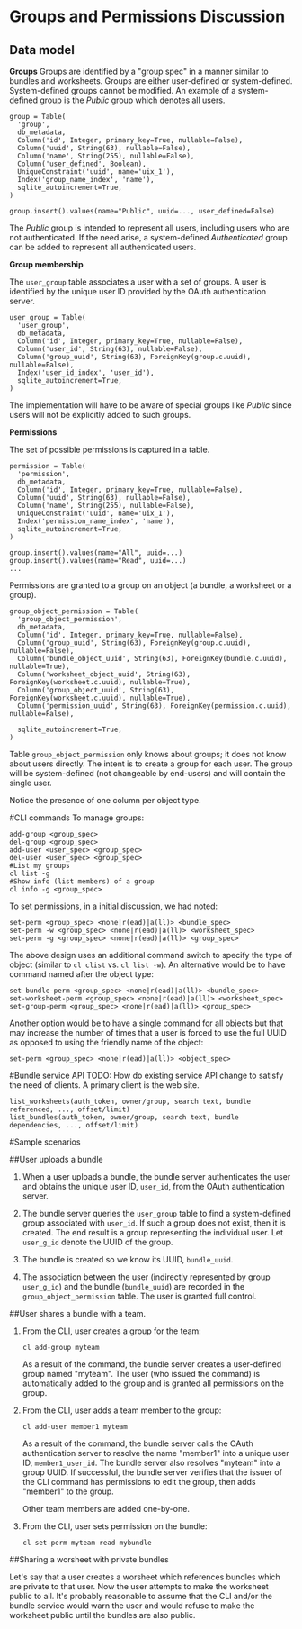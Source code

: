 # Groups and Permissions Discussion

## Data model

**Groups**
Groups are identified by a "group spec" in a manner similar to bundles and worksheets. Groups are either user-defined or system-defined. System-defined groups cannot be modified. An example of a system-defined group is the *Public* group which denotes all users.

```
group = Table(
  'group',
  db_metadata,
  Column('id', Integer, primary_key=True, nullable=False),
  Column('uuid', String(63), nullable=False),
  Column('name', String(255), nullable=False),
  Column('user_defined', Boolean),
  UniqueConstraint('uuid', name='uix_1'),
  Index('group_name_index', 'name'),
  sqlite_autoincrement=True,
)

group.insert().values(name="Public", uuid=..., user_defined=False)
```

The *Public* group is intended to represent all users, including users who are not authenticated. If the need arise, a system-defined *Authenticated* group can be added to represent all authenticated users.

**Group membership**

The `user_group` table associates a user with a set of groups. A user is identified by the unique user ID provided by the OAuth authentication server.

```
user_group = Table(
  'user_group',
  db_metadata,
  Column('id', Integer, primary_key=True, nullable=False),
  Column('user_id', String(63), nullable=False),
  Column('group_uuid', String(63), ForeignKey(group.c.uuid), nullable=False),
  Index('user_id_index', 'user_id'),
  sqlite_autoincrement=True,
)
```

The implementation will have to be aware of special groups like *Public* since users will not be explicitly added to such groups.

**Permissions**

The set of possible permissions is captured in a table.

```
permission = Table(
  'permission',
  db_metadata,
  Column('id', Integer, primary_key=True, nullable=False),
  Column('uuid', String(63), nullable=False),
  Column('name', String(255), nullable=False),
  UniqueConstraint('uuid', name='uix_1'),
  Index('permission_name_index', 'name'),
  sqlite_autoincrement=True,
)

group.insert().values(name="All", uuid=...)
group.insert().values(name="Read", uuid=...)
...
```

Permissions are granted to a group on an object (a bundle, a worksheet or a group).

```
group_object_permission = Table(
  'group_object_permission',
  db_metadata,
  Column('id', Integer, primary_key=True, nullable=False),
  Column('group_uuid', String(63), ForeignKey(group.c.uuid), nullable=False),
  Column('bundle_object_uuid', String(63), ForeignKey(bundle.c.uuid), nullable=True),
  Column('worksheet_object_uuid', String(63), ForeignKey(worksheet.c.uuid), nullable=True),
  Column('group_object_uuid', String(63), ForeignKey(worksheet.c.uuid), nullable=True),
  Column('permission_uuid', String(63), ForeignKey(permission.c.uuid), nullable=False),

  sqlite_autoincrement=True,
)
```

Table `group_object_permission` only knows about groups; it does not know about users directly. The intent is to create a group for each user. The group will be system-defined (not changeable by end-users) and will contain the single user.

Notice the presence of one column per object type.

#CLI commands
To manage groups:
```
add-group <group_spec>
del-group <group_spec>
add-user <user_spec> <group_spec>
del-user <user_spec> <group_spec>
#List my groups
cl list -g 
#Show info (list members) of a group
cl info -g <group_spec>
```
To set permissions, in a initial discussion, we had noted:
```
set-perm <group_spec> <none|r(ead)|a(ll)> <bundle_spec>
set-perm -w <group_spec> <none|r(ead)|a(ll)> <worksheet_spec>
set-perm -g <group_spec> <none|r(ead)|a(ll)> <group_spec>
```
The above design uses an additional command switch to specify the type of object (similar to `cl clist` vs. `cl list -w`). An alternative would be to have command named after the object type:
```
set-bundle-perm <group_spec> <none|r(ead)|a(ll)> <bundle_spec>
set-worksheet-perm <group_spec> <none|r(ead)|a(ll)> <worksheet_spec>
set-group-perm <group_spec> <none|r(ead)|a(ll)> <group_spec>
```
Another option would be to have a single command for all objects but that may increase the number of times that a user is forced to use the full UUID as opposed to using the friendly name of the object:
```
set-perm <group_spec> <none|r(ead)|a(ll)> <object_spec>
```
#Bundle service API
TODO: How do existing service API change to satisfy the need of clients. A primary client is the web site.
```
list_worksheets(auth_token, owner/group, search text, bundle referenced, ..., offset/limit)
list_bundles(auth_token, owner/group, search text, bundle dependencies, ..., offset/limit)
```

#Sample scenarios

##User uploads a bundle

1. When a user uploads a bundle, the bundle server authenticates the user and obtains the unique user ID, `user_id`, from the OAuth authentication server.

2. The bundle server queries the `user_group` table to find a system-defined group associated with `user_id`. If such a group does not exist, then it is created. The end result is a group representing the individual user. Let `user_g_id` denote the UUID of the group.

3. The bundle is created so we know its UUID, `bundle_uuid`.

4. The association between the user (indirectly represented by group `user_g_id`) and the bundle (`bundle_uuid`) are recorded in the `group_object_permission` table. The user is granted full control.

##User shares a bundle with a team.

1. From the CLI, user creates a group for the team:
   ```
   cl add-group myteam
   ```
   As a result of the command, the bundle server creates a user-defined group named "myteam". The user (who issued the command) is automatically added to the group and is granted all permissions on the group.

2. From the CLI, user adds a team member to the group:
   ```
   cl add-user member1 myteam
   ```
   As a result of the command, the bundle server calls the OAuth authentication server to resolve the name "member1" into a unique user ID, `member1_user_id`. The bundle server also resolves "myteam" into a group UUID. If successful, the bundle server verifies that the issuer of the CLI command has permissions to edit the group, then adds "member1" to the group.

   Other team members are added one-by-one.

3. From the CLI, user sets permission on the bundle:
   ```
   cl set-perm myteam read mybundle
   ```

##Sharing a worsheet with private bundles

Let's say that a user creates a worsheet which references bundles which are private to that user. Now the user attempts to make the worksheet public to all. It's probably reasonable to assume that the CLI and/or the bundle service would warn the user and would refuse to make the worksheet public until the bundles are also public.

